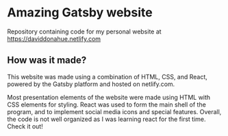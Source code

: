 # Amazing Gatsby website

Repository containing code for my personal website at https://daviddonahue.netlify.com

## How was it made?

This website was made using a combination of HTML, CSS, and React, powered by the Gatsby platform and hosted on netlify.com.

Most presentation elements of the website were made using HTML with CSS elements for styling. React was used to form the main shell of the program, and to implement social media icons and special features. Overall, the code is not well organized as I was learning react for the first time. Check it out!

